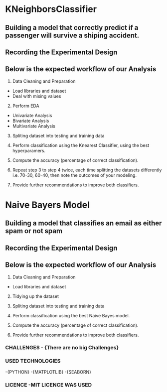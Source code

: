 # KNeighborsClassifier
## Building a model that correctly predict if a passenger will survive a shiping accident.
## Recording the Experimental Design
## Below is the expected workflow of our Analysis

1.   Data Cleaning and Preparation

*   Load libraries and dataset
*   Deal with mising values
  
2.   Perform EDA

*   Univariate Analysis
*   Bivariate Analysis
*   Multivariate Analysis

3.  Spliting dataset into testing and training data

4.  Perform classification using the Knearest Classifier, using the best hyperparamers.

5. Compute the accuracy (percentage of correct classification).
6.  Repeat step 3 to step 4 twice, each time splitting the datasets differently i.e. 70-30, 60-40, then note the outcomes of your modeling.
7.  Provide further recommendations to improve both classifiers.

# Naive Bayers Model
## Building a model that classifies an email as either spam or not spam
## Recording the Experimental Design
## Below is the expected workflow of our Analysis

1.   Data Cleaning and Preparation

*   Load libraries and dataset

2. Tidying up the dataset
  
3.  Spliting dataset into testing and training data

4.  Perform classification using the best Naive Bayes model.

5. Compute the accuracy (percentage of correct classification).

6.  Provide further recommendations to improve both classifiers.


### CHALLENGES - {There are no big Challenges}

### USED TECHNOLOGIES

-{PYTHON} -{MATPLOTLIB} -{SEABORN}

### LICENCE -MIT LICENCE WAS USED
